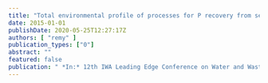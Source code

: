 ```yaml
---
title: "Total environmental profile of processes for P recovery from sewage sludge, liquor or ash with LCA"
date: 2015-01-01
publishDate: 2020-05-25T12:27:17Z
authors: [ "remy" ]
publication_types: ["0"]
abstract: ""
featured: false
publication: " *In:* 12th IWA Leading Edge Conference on Water and Wastewater Technologies. Hong Kong, PR China. 30.05. – 03.06. 2015"
---
```


